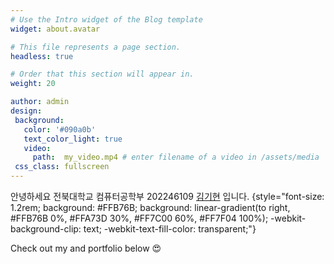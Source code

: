 ```yaml
---
# Use the Intro widget of the Blog template
widget: about.avatar

# This file represents a page section.
headless: true

# Order that this section will appear in.
weight: 20

author: admin
design:
 background:
   color: '#090a0b'
   text_color_light: true
   video:
     path:  my_video.mp4 # enter filename of a video in /assets/media
 css_class: fullscreen
---
```


안녕하세요 전북대학교 컴퓨터공학부 202246109 [김기현](/ko/about) 입니다.
{style="font-size: 1.2rem; background: #FFB76B; background: linear-gradient(to right, #FFB76B 0%, #FFA73D 30%, #FF7C00 60%, #FF7F04 100%); -webkit-background-clip: text; -webkit-text-fill-color: transparent;"}

Check out my  and portfolio below 😍
